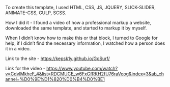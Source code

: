 To create this template, I used HTML, CSS, JS, JQUERY, SLICK-SLIDER, ANIMATE-CSS, GULP, SCSS.

How I did it - I found a video of how a professional markup a website, downloaded the same template, and started to markup it by myself.

When I didn’t know how to make this or that block, I turned to Google for help, if I didn’t find the necessary information, I watched how a person does it in a video.

Link to the site - https://kepsk1y.github.io/GoSurf/

Link for the video - https://www.youtube.com/watch?v=CdvlMkheF_4&list=RDCMUCE_w6FxGfRKH2fU76raVeog&index=3&ab_channel=%D0%9E%D1%820%D0%B4%D0%BE1
